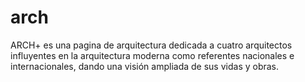 # arch
ARCH+ es una pagina de arquitectura dedicada a cuatro arquitectos influyentes en la arquitectura moderna como referentes nacionales e internacionales, dando una visión ampliada de sus vidas y obras.
